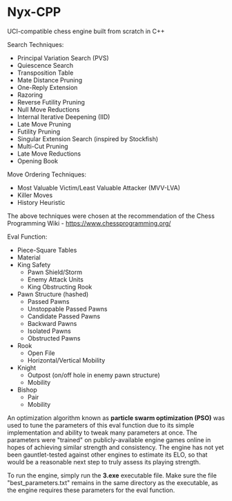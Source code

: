 # Nyx-CPP
UCI-compatible chess engine built from scratch in C++

Search Techniques:
- Principal Variation Search (PVS)
- Quiescence Search
- Transposition Table
- Mate Distance Pruning
- One-Reply Extension
- Razoring
- Reverse Futility Pruning
- Null Move Reductions
- Internal Iterative Deepening (IID)
- Late Move Pruning
- Futility Pruning
- Singular Extension Search (inspired by Stockfish)
- Multi-Cut Pruning
- Late Move Reductions
- Opening Book

Move Ordering Techniques:
- Most Valuable Victim/Least Valuable Attacker (MVV-LVA)
- Killer Moves
- History Heuristic

The above techniques were chosen at the recommendation of the Chess Programming Wiki - https://www.chessprogramming.org/

Eval Function:
- Piece-Square Tables
- Material
- King Safety
  - Pawn Shield/Storm
  - Enemy Attack Units
  - King Obstructing Rook 
- Pawn Structure (hashed)
  - Passed Pawns
  - Unstoppable Passed Pawns
  - Candidate Passed Pawns
  - Backward Pawns
  - Isolated Pawns
  - Obstructed Pawns
- Rook
  - Open File
  - Horizontal/Vertical Mobility
- Knight
  - Outpost (on/off hole in enemy pawn structure)
  - Mobility
- Bishop
  - Pair
  - Mobility

An optimization algorithm known as **particle swarm optimization (PSO)** was used to tune the parameters of this eval function due to its simple implementation and ability to tweak many parameters at once. The parameters were "trained" on publicly-available engine games online in hopes of achieving similar strength and consistency. The engine has not yet been gauntlet-tested against other engines to estimate its ELO, so that would be a reasonable next step to truly assess its playing strength. 

To run the engine, simply run the **3.exe** executable file. Make sure the file "best_parameters.txt" remains in the same directory as the executable, as the engine requires these parameters for the eval function.
